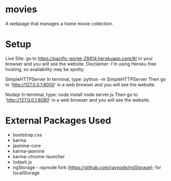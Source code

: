 # movies
A webpage that manages a home movie collection.

# Setup
Live Site:
go to https://pacific-gorge-29414.herokuapp.com/#/ in your browser and you will see the website.
Disclaimer: I'm using Heroku free hosting, so availability may be spotty.

SimpleHTTPServer
In terminal, type:
python -m SimpleHTTPServer
Then go to 'http://127.0.0.1:8000' in a web browser and you will see the website.

Nodejs
In terminal, type:
node install
node server.js
Then go to 'http://127.0.0.1:8080' in a web browser and you will see the website.

# External Packages Used
- bootstrap.css
- karma
- jasmine-core
- karma-jasmine
- karma-chrome-launcher
- lodash.js
- ngStorage - raynode fork (https://github.com/raynode/ngStorage); for localStorage
